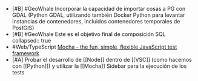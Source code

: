 - [#B] #GeoWhale Incorporar la capacidad de importar cosas a PG con GDAL (Python GDAL, utilizando también Docker Python para levantar instancias de contenedores, incluidos contenedores temporales de PostGIS)
- [#B] #GeoWhale Este es el objetivo final de composición SQL
  collapsed:: true
- #Web/TypeScript [Mocha - the fun, simple, flexible JavaScript test framework](https://mochajs.org/)
- [#A] Probar el desarrollo de [[Node]] dentro de [[VSC]] (como hacemos con [[Python]]) y utilizar la [[Mocha]] Sidebar para la ejecución de los tests
